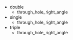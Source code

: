 * double
  * through_hole_right_angle
* single
  * through_hole_right_angle
* triple
  * through_hole_right_angle

